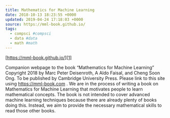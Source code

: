 ```yaml
---
title: Mathematics for Machine Learning
date: 2018-10-13 18:23:55 +0000
updated: 2019-04-24 17:18:03 +0000
source: https://mml-book.github.io/
tags:
  - compsci #compsci
  - data #data
  - math #math
---
```

[https://mml-book.github.io/][1]

Companion webpage to the book “Mathematics for Machine Learning” Copyright 2018 by Marc Peter Deisenroth, A Aldo Faisal, and Cheng Soon Ong. To be published by Cambridge University Press. Please link to this site using https://mml-book.com . We are in the process of writing a book on Mathematics for Machine Learning that motivates people to learn mathematical concepts. The book is not intended to cover advanced machine learning techniques because there are already plenty of books doing this. Instead, we aim to provide the necessary mathematical skills to read those other books.

[1]: https://mml-book.github.io/